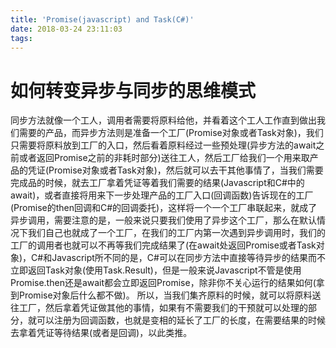 ```yaml
---
title: 'Promise(javascript) and Task(C#)'
date: 2018-03-24 23:11:03
tags:
---
```

# 如何转变异步与同步的思维模式

  同步方法就像一个工人，调用者需要将原料给他，并看着这个工人工作直到做出我们需要的产品，而异步方法则是准备一个工厂(Promise对象或者Task对象)，我们只需要将原料放到工厂的入口，然后看着原料经过一些预处理(异步方法的await之前或者返回Promise之前的非耗时部分)送往工人，然后工厂给我们一个用来取产品的凭证(Promise对象或者Task对象)，然后就可以去干其他事情了，当我们需要完成品的时候，就去工厂拿着凭证等着我们需要的结果(Javascript和C#中的await)，或者直接将用来下一步处理产品的工厂入口(回调函数)告诉现在的工厂(Promise的then回调和C#的回调委托)，这样将一个一个工厂串联起来，就成了异步调用，需要注意的是，一般来说只要我们使用了异步这个工厂，那么在默认情况下我们自己也就成了一个工厂，在我们的工厂内第一次遇到异步调用时，我们的工厂的调用者也就可以不再等我们完成结果了(在await处返回Promise或者Task对象)，C#和Javascript所不同的是，C#可以在同步方法中直接等待异步的结果而不立即返回Task对象(使用Task.Result)，但是一般来说Javascript不管是使用Promise.then还是await都会立即返回Promise，除非你不关心运行的结果如何(拿到Promise对象后什么都不做)。
  所以，当我们集齐原料的时候，就可以将原料送往工厂，然后拿着凭证做其他的事情，如果有不需要我们的干预就可以处理的部分，就可以注册为回调函数，也就是变相的延长了工厂的长度，在需要结果的时候去拿着凭证等待结果(或者是回调)，以此类推。